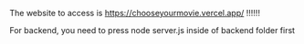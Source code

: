 The website to access is 
https://chooseyourmovie.vercel.app/
!!!!!!

For backend, you need to press node server.js inside of backend folder first
